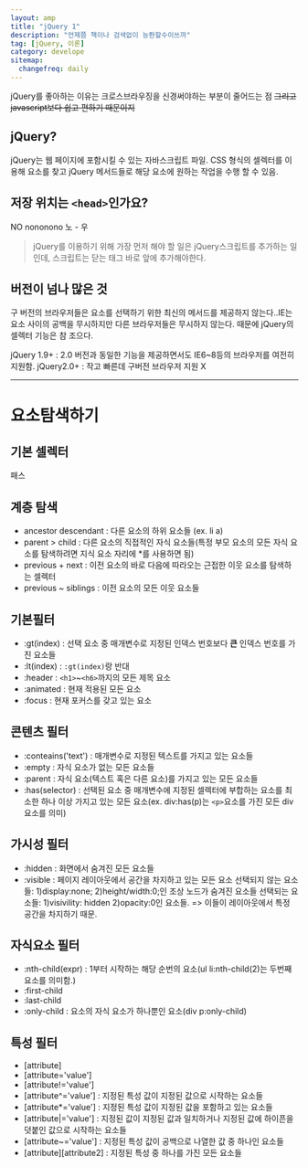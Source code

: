 ```yaml
---
layout: amp
title: "jQuery 1"
description: "언제쯤 책이나 검색없이 능롼할수이쓰까"
tag: [jQuery, 이론]
category: develope
sitemap:
  changefreq: daily
---
```


jQuery를 좋아하는 이유는 크로스브라우징을 신경써야하는 부분이 줄어드는 점 ~~그리고 javascript보다 쉽고 편하기 때문이지~~

## jQuery?
jQuery는 웹 페이지에 포함시킬 수 있는 자바스크립트 파일.
CSS 형식의 셀렉터를 이용해 요소를 찾고 jQuery 메서드들로 해당 요소에 원하는 작업을 수행 할 수 있음.


## 저장 위치는 `<head>`인가요?

NO nononono 노 - 우
> jQuery를 이용하기 위해 가장 먼저 해야 할 일은 jQuery스크립트를 추가하는 일인데, 스크립트는 닫는 </body>태그 바로 앞에 추가해야한다.

## 버전이 넘나 많은 것
구 버전의 브라우저들은 요소를 선택하기 위한 최신의 메서드를 제공하지 않는다..IE는 요소 사이의 공백을 무시하지만 다른 브라우저들은 무시하지 않는다. 때문에 jQuery의 셀렉터 기능은 참 조으다.

jQuery 1.9+ : 2.0 버전과 동일한 기능을 제공하면서도 IE6~8등의 브라우저를 여전히 지원함.
jQuery2.0+ : 작고 빠른데 구버전 브라우저 지원 X

---
# 요소탐색하기

## 기본 셀렉터
패스

## 계층 탐색
+ ancestor descendant : 다른 요소의 하위 요소들 (ex. li a)
+ parent > child : 다른 요소의 직접적인 자식 요소들(특정 부모 요소의 모든 자식 요소를 탐색하려면 지식 요소 자리에 *를 사용하면 됨)
+ previous + next : 이전 요소의 바로 다음에 따라오는 근접한 이웃 요소를 탐색하는 셀렉터
+ previous ~ siblings : 이전 요소의 모든 이웃 요소들

## 기본필터
+ :gt(index) : 선택 요소 중 매개변수로 지정된 인덱스 번호보다 **큰** 인덱스 번호를 가진 요소들
+ :lt(index) : `:gt(index)`랑 반대
+ :header : `<h1>`~`<h6>`까지의 모든 제목 요소
+ :animated : 현재 적용된 모든 요소
+ :focus : 현재 포커스를 갖고 있는 요소

## 콘텐츠 필터
+ :conteains('text') : 매개변수로 지정된 텍스트를 가지고 있는 요소들
+ :empty : 자식 요소가 없는 모든 요소들
+ :parent : 자식 요소(텍스트 혹은 다른 요소)를 가지고 있는 모든 요소들
+ :has(selector) : 선택된 요소 중 매개변수에 지정된 셀렉터에 부합하는 요소를 최소한 하나 이상 가지고 있는 모든 요소(ex. div:has(p)는 `<p>`요소를 가진 모든 div 요소를 의미)

## 가시성 필터
+ :hidden : 화면에서 숨겨진 모든 요소들
+ :visible : 페이지 레이아웃에서 공간을 차지하고 있는 모든 요소
선택되지 않는 요소들: 1)display:none; 2)height/width:0;인 조상 노드가 숨겨진 요소들
선택되는 요소들: 1)visivility: hidden 2)opacity:0인 요소들.
=> 이들이 레이아웃에서 특정 공간을 차지하기 때문.

## 자식요소 필터
+ :nth-child(expr) : 1부터 시작하는 해당 순번의 요소(ul li:nth-child(2)는 두번째 요소를 의미함.)
+ :first-child
+ :last-child
+ :only-child : 요소의 자식 요소가 하나뿐인 요소(div p:only-child)

## 특성 필터
+ [attribute]
+ [attribute='value']
+ [attribute!='value']
+ [attribute^='value'] : 지정된 특성 값이 지정된 값으로 시작하는 요소들
+ [attribute*='value'] : 지정된 특성 값이 지정된 값을 포함하고 있는 요소들
+ [attribute|='value'] : 지정된 값이 지정된 값과 일치하거나 지정된 값에 하이픈을 덧붙인 값으로 시작하는 요소들
+ [attribute~='value'] : 지정된 특성 값이 공백으로 나열한 값 중 하나인 요소들
+ [attribute][attribute2] : 지정된 특성 중 하나를 가진 모든 요소들
